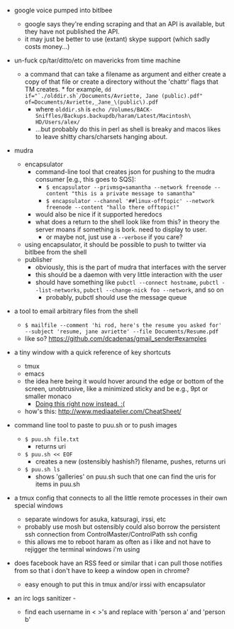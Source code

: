 * google voice pumped into bitlbee
	* google says they're ending scraping and that an API is available, but they have not published the API.
	* it may just be better to use (extant) skype support (which sadly costs money...)

* un-fuck cp/tar/ditto/etc on mavericks from time machine 
  * a command that can take a filename as argument and either create a copy of that file or create a directory without the 'chattr' flags that TM creates.
		* for example, ```dd if="`./olddir.sh`/Documents/Avriette, Jane (public).pdf" of=Documents/Avriette,_Jane_\(public\).pdf```
	* where `olddir.sh` is `echo /Volumes/BACK-Sniffles/Backups.backupdb/haram/Latest/Macintosh\ HD/Users/alex/`
	* ...but probably do this in perl as shell is breaky and macos likes to leave shitty chars/charsets hanging about.

* mudra
	* encapsulator
		* command-line tool that creates json for pushing to the mudra consumer [e.g., this goes to SQS]:
			* `$ encapsulator --privmsg=samantha --network freenode --content "this is a private message to samantha"`
			* `$ encapsulator --channel '##linux-offtopic' --network freenode --content "hallo there offtopic!"`
		* would also be nice if it supported heredocs
		* what does a return to the shell look like from this? in theory the server moans if something is bork. need to display to user.
			* or maybe not, just use a `--verbose` if you care?
	* using encapsulator, it should be possible to push to twitter via bitlbee from the shell
	* publisher
		* obviously, this is the part of mudra that interfaces with the server
		* this should be a daemon with very little interaction with the user
		* should have something like `pubctl --connect hostname`, `pubctl --list-networks`, `pubctl --change-nick foo --network`, and so on
			* probably, pubctl should use the message queue

* a tool to email arbitrary files from the shell
	* `$ mailfile --comment 'hi rod, here's the resume you asked for' --subject 'resume, jane avriette' --file Documents/Resume.pdf`
	* like so? https://github.com/dcadenas/gmail_sender#examples

* a tiny window with a quick reference of key shortcuts
	* tmux
	* emacs
	* the idea here being it would hover around the edge or bottom of the screen, unobtrusive, like a minimized sticky and be e.g., 9pt or smaller monaco
		* [Doing this right now instead. :(](http://puu.sh/5V6wt.png)
	* how's this: http://www.mediaatelier.com/CheatSheet/

* command line tool to paste to puu.sh or to push images
	* `$ puu.sh file.txt`
		* returns uri
	* `$ puu.sh << EOF`
		* creates a new (ostensibly hashish?) filename, pushes, returns uri
	* `$ puu.sh ls`
		* shows 'galleries' on puu.sh such that one can find the uris for items in puu.sh

* a tmux config that connects to all the little remote processes in their own special windows
	* separate windows for asuka, katsuragi, irssi, etc
	* probably use mosh but ostensibly could also borrow the persistent ssh connection from ControlMaster/ControlPath ssh config
	* this allows me to reboot haram as often as i like and not have to rejigger the terminal windows i'm using

* does facebook have an RSS feed or similar that i can pull those notifies from so that i don't have to keep a window open in chrome?
	* easy enough to put this in tmux and/or irssi with encapsulator

* an irc logs sanitizer -
	* find each username in < >'s and replace with 'person a' and 'person b'
